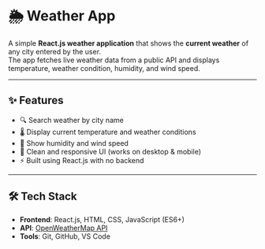 # 🌦️ Weather App

A simple **React.js weather application** that shows the **current weather** of any city entered by the user.  
The app fetches live weather data from a public API and displays temperature, weather condition, humidity, and wind speed.

---

## ✨ Features

- 🔍 Search weather by city name  
- 🌡️ Display current temperature and weather conditions  
- 💨 Show humidity and wind speed  
- 🎨 Clean and responsive UI (works on desktop & mobile)  
- ⚡ Built using React.js with no backend  

---

## 🛠️ Tech Stack

- **Frontend**: React.js, HTML, CSS, JavaScript (ES6+)  
- **API**: [OpenWeatherMap API](https://openweathermap.org/api) 
- **Tools**: Git, GitHub, VS Code  


